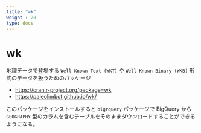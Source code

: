 ```yaml
---
title: "wk"
weight : 20
type: docs
---
```



# wk

地理データで登場する `Well Known Text (WKT)` や `Well Known Binary (WKB)` 形式のデータを扱うためのパッケージ

- https://cran.r-project.org/package=wk
- https://paleolimbot.github.io/wk/

このパッケージをインストールすると `bigrquery` パッケージで BigQuery から `GEOGRAPHY` 型のカラムを含むテーブルをそのままダウンロードすることができるようになる。


